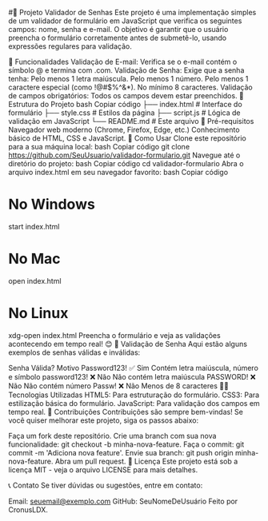 #🚀 Projeto Validador de Senhas
Este projeto é uma implementação simples de um validador de formulário em JavaScript que verifica os seguintes campos: nome, senha e e-mail. O objetivo é garantir que o usuário preencha o formulário corretamente antes de submetê-lo, usando expressões regulares para validação.

📝 Funcionalidades
Validação de E-mail: Verifica se o e-mail contém o símbolo @ e termina com .com.
Validação de Senha: Exige que a senha tenha:
Pelo menos 1 letra maiúscula.
Pelo menos 1 número.
Pelo menos 1 caractere especial (como !@#$%^&*).
No mínimo 8 caracteres.
Validação de campos obrigatórios: Todos os campos devem estar preenchidos.
📂 Estrutura do Projeto
bash
Copiar código
├── index.html      # Interface do formulário
├── style.css       # Estilos da página
├── script.js       # Lógica de validação em JavaScript
└── README.md       # Este arquivo
🚧 Pré-requisitos
Navegador web moderno (Chrome, Firefox, Edge, etc.)
Conhecimento básico de HTML, CSS e JavaScript.
📜 Como Usar
Clone este repositório para a sua máquina local:
bash
Copiar código
git clone https://github.com/SeuUsuario/validador-formulario.git
Navegue até o diretório do projeto:
bash
Copiar código
cd validador-formulario
Abra o arquivo index.html em seu navegador favorito:
bash
Copiar código
# No Windows
start index.html

# No Mac
open index.html

# No Linux
xdg-open index.html
Preencha o formulário e veja as validações acontecendo em tempo real! 😊
🎯 Validação de Senha
Aqui estão alguns exemplos de senhas válidas e inválidas:

Senha	Válida?	Motivo
Password123!	✅ Sim	Contém letra maiúscula, número e símbolo
password123!	❌ Não	Não contém letra maiúscula
PASSWORD!	❌ Não	Não contém número
Passw!	❌ Não	Menos de 8 caracteres
👨‍💻 Tecnologias Utilizadas
HTML5: Para estruturação do formulário.
CSS3: Para estilização básica do formulário.
JavaScript: Para validação dos campos em tempo real.
🤝 Contribuições
Contribuições são sempre bem-vindas! Se você quiser melhorar este projeto, siga os passos abaixo:

Faça um fork deste repositório.
Crie uma branch com sua nova funcionalidade: git checkout -b minha-nova-feature.
Faça o commit: git commit -m 'Adiciona nova feature'.
Envie sua branch: git push origin minha-nova-feature.
Abra um pull request.
📄 Licença
Este projeto está sob a licença MIT - veja o arquivo LICENSE para mais detalhes.

📞 Contato
Se tiver dúvidas ou sugestões, entre em contato:

Email: seuemail@exemplo.com
GitHub: SeuNomeDeUsuário
Feito  por CronusLDX.

